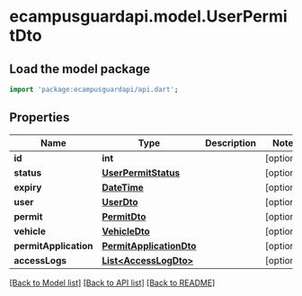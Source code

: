# ecampusguardapi.model.UserPermitDto

## Load the model package
```dart
import 'package:ecampusguardapi/api.dart';
```

## Properties
Name | Type | Description | Notes
------------ | ------------- | ------------- | -------------
**id** | **int** |  | [optional] 
**status** | [**UserPermitStatus**](UserPermitStatus.md) |  | [optional] 
**expiry** | [**DateTime**](DateTime.md) |  | [optional] 
**user** | [**UserDto**](UserDto.md) |  | [optional] 
**permit** | [**PermitDto**](PermitDto.md) |  | [optional] 
**vehicle** | [**VehicleDto**](VehicleDto.md) |  | [optional] 
**permitApplication** | [**PermitApplicationDto**](PermitApplicationDto.md) |  | [optional] 
**accessLogs** | [**List&lt;AccessLogDto&gt;**](AccessLogDto.md) |  | [optional] 

[[Back to Model list]](../README.md#documentation-for-models) [[Back to API list]](../README.md#documentation-for-api-endpoints) [[Back to README]](../README.md)


